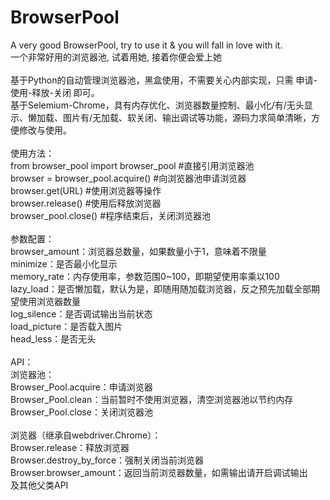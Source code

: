 # BrowserPool
A very good BrowserPool, try to use it & you will fall in love with it.<br/>
一个非常好用的浏览器池, 试着用她, 接着你便会爱上她<br/>
<br/>
基于Python的自动管理浏览器池，黑盒使用，不需要关心内部实现，只需 申请-使用-释放-关闭 即可。<br/>
基于Selemium-Chrome，具有内存优化、浏览器数量控制、最小化/有/无头显示、懒加载、图片有/无加载、软关闭、输出调试等功能，源码力求简单清晰，方便修改与使用。<br/>
<br/>
使用方法：<br/>
from browser_pool import browser_pool #直接引用浏览器池<br/>
browser = browser_pool.acquire() #向浏览器池申请浏览器<br/>
browser.get(URL) #使用浏览器等操作<br/>
browser.release() #使用后释放浏览器<br/>
browser_pool.close() #程序结束后，关闭浏览器池<br/>
<br/>
参数配置：<br/>
browser_amount：浏览器总数量，如果数量小于1，意味着不限量<br/>
minimize：是否最小化显示<br/>
memory_rate：内存使用率，参数范围0~100，即期望使用率乘以100<br/>
lazy_load：是否懒加载，默认为是，即随用随加载浏览器，反之预先加载全部期望使用浏览器数量<br/>
log_silence：是否调试输出当前状态<br/>
load_picture：是否载入图片<br/>
head_less：是否无头<br/>
<br/>
API：<br/>
浏览器池：<br/>
Browser_Pool.acquire：申请浏览器<br/>
Browser_Pool.clean：当前暂时不使用浏览器，清空浏览器池以节约内存<br/>
Browser_Pool.close：关闭浏览器池<br/><br/>
浏览器（继承自webdriver.Chrome）：<br/>
Browser.release：释放浏览器<br/>
Browser.destroy_by_force：强制关闭当前浏览器<br/>
Browser.browser_amount：返回当前浏览器数量，如需输出请开启调试输出<br/>
及其他父类API<br/>
